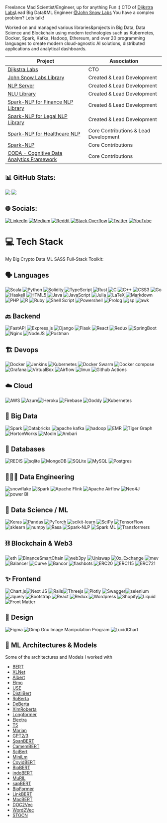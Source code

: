 Freelance Mad Scientist/Engineer, up for anything Fun :)
CTO of [Dijkstra Labs](https://dijkstralabs.com/)Lead Big Data&ML Engineer [@John Snow Labs](https://www.johnsnowlabs.com/) 
You have a complex problem? Lets talk! 

Worked on  and managed various libraries&projects in Big Data, Data Science and Blockchain using modern technologies such as Kubernetes, Docker, Spark, Kafka, Hadoop, Ethereum, and over 20 programming languages to create modern cloud-agnostic AI solutions, distributed applications and analytical dashboards.  
  
| Project                                                                                                                   | Association                           | 
|---------------------------------------------------------------------------------------------------------------------------|---------------------------------------|
| [Dijkstra Labs](https://dijkstralabs.com/)                                                                              | CTO                                   |
| [John Snow Labs Library](https://nlu.johnsnowlabs.com/docs/en/install  )                                                  | Created & Lead Development            |
| [NLP Server](https://www.johnsnowlabs.com/nlp-server)                                                                     | Created & Lead Development            |
| [NLU Library](https://nlu.johnsnowlabs.com/  )                                                                            | Created & Lead Development            |
| [Spark-NLP for Finance NLP Library](https://www.johnsnowlabs.com/finance-nlp)                                             | Created & Lead Development            | 
| [Spark-NLP for Legal NLP Library](https://www.johnsnowlabs.com/legal-nlp/)                                                | Created & Lead Development            |
| [Spark-NLP for Healthcare NLP](https://www.johnsnowlabs.com/spark-nlp-health/)                                            | Core Contributions & Lead Development |
| [Spark-NLP](https://www.johnsnowlabs.com/spark-nlp  )                                                                     | Core Contributions                    |
| [CODA - Cognitive Data Analytics Framework](https://www.gt-arc.com/wp-content/uploads/2017/08/Projekt_GT-ARC_CODA_en.pdf) | Core Contributions                    |

  
  
## 📊 GitHub Stats:  
![](https://github-readme-stats.vercel.app/api?username=C-K-Loan&theme=dracula&hide_border=false&include_all_commits=true&count_private=true)
![](https://github-profile-trophy.vercel.app/?username=C-K-Loan&theme=dracula&no-frame=false&no-bg=true&margin-w=4)

## 🌐 Socials:  
[![LinkedIn](https://img.shields.io/badge/LinkedIn-%230077B5.svg?logo=linkedin&logoColor=white)](https://www.linkedin.com/in/christian-kasim-loan-302465138/) [![Medium](https://img.shields.io/badge/Medium-12100E?logo=medium&logoColor=white)](https://medium.com/@christian.kasim.loan) [![Reddit](https://img.shields.io/badge/Reddit-%23FF4500.svg?logo=Reddit&logoColor=white)](https://www.reddit.com/user/CKL-IT) [![Stack Overflow](https://img.shields.io/badge/-Stackoverflow-FE7A16?logo=stack-overflow&logoColor=white)](https://stackoverflow.com/users/7570932/ckloan) [![Twitter](https://img.shields.io/badge/Twitter-%231DA1F2.svg?logo=Twitter&logoColor=white)](https://twitter.com/ChristianKasimL) [![YouTube](https://img.shields.io/badge/YouTube-%23FF0000.svg?logo=YouTube&logoColor=white)](https://youtube.com/c/todo)  
  
# 💻 Tech Stack
My Big Crypto Data ML SASS Full-Stack Toolkit:  
  
## 🗣️ Languages    
![Scala](https://img.shields.io/badge/scala-%23DC322F.svg?style=plastic&logo=scala&logoColor=white) ![Python](https://img.shields.io/badge/python-3670A0?style=plastic&logo=python&logoColor=ffdd54) ![Solidity](https://img.shields.io/badge/Solidity-%23363636.svg?style=plastic&logo=solidity&logoColor=white) ![TypeScript](https://img.shields.io/badge/typescript-%23007ACC.svg?style=plastic&logo=typescript&logoColor=white) ![Rust](https://img.shields.io/badge/rust-%23000000.svg?style=plastic&logo=rust&logoColor=white) ![C](https://img.shields.io/badge/c-%2300599C.svg?style=plastic&logo=c&logoColor=white) ![C++](https://img.shields.io/badge/c++-%2300599C.svg?style=plastic&logo=c%2B%2B&logoColor=white) ![CSS3](https://img.shields.io/badge/css3-%231572B6.svg?style=plastic&logo=css3&logoColor=white) ![Go](https://img.shields.io/badge/go-%2300ADD8.svg?style=plastic&logo=go&logoColor=white) ![Haskell](https://img.shields.io/badge/Haskell-5e5086?style=plastic&logo=haskell&logoColor=white) ![HTML5](https://img.shields.io/badge/html5-%23E34F26.svg?style=plastic&logo=html5&logoColor=white) ![Java](https://img.shields.io/badge/java-%23ED8B00.svg?style=plastic&logo=java&logoColor=white) ![JavaScript](https://img.shields.io/badge/javascript-%23323330.svg?style=plastic&logo=javascript&logoColsor=%23F7DF1E) ![Julia](https://img.shields.io/badge/-Julia-9558B2?style=plastic&logo=julia&logoColor=white) ![LaTeX](https://img.shields.io/badge/latex-%23008080.svg?style=plastic&logo=latex&logoColor=white) ![Markdown](https://img.shields.io/badge/markdown-%23000000.svg?style=plastic&logo=markdown&logoColor=white) ![PHP](https://img.shields.io/badge/php-%23777BB4.svg?style=plastic&logo=php&logoColor=white) ![R](https://img.shields.io/badge/r-%23276DC3.svg?style=plastic&logo=r&logoColor=white) ![Ruby](https://img.shields.io/badge/ruby-%23CC342D.svg?style=plastic&logo=ruby&logoColor=white) ![Shell Script](https://img.shields.io/badge/shell_script-%23121011.svg?style=plastic&logo=gnu-bash&logoColor=white) ![Powershell](https://img.shields.io/badge/PowerShell-black.svg?style=plastic&logo=powershell) ![Prolog](https://img.shields.io/badge/Prolog-black.svg?style=plastic&logo=prolog) ![jsp](https://img.shields.io/badge/JSP-black.svg?style=plastic&logo=java-server-pages ) ![awk](https://img.shields.io/badge/awk-%23007ACC.svg?style=plastic&logo=awk&logoColor=white)

## 🔙 Backend  
![FastAPI](https://img.shields.io/badge/FastAPI-005571?style=plastic&logo=fastapi) ![Express.js](https://img.shields.io/badge/express.js-%23404d59.svg?style=plastic&logo=express&logoColor=%2361DAFB) ![Django](https://img.shields.io/badge/django-%23092E20.svg?style=plastic&logo=django&logoColor=white) ![Flask](https://img.shields.io/badge/flask-%23000.svg?style=plastic&logo=flask&logoColor=white) ![React](https://img.shields.io/badge/react-%2320232a.svg?style=plastic&logo=react&logoColor=%2361DAFB) ![Redux](https://img.shields.io/badge/redux-%23593d88.svg?style=plastic&logo=redux&logoColor=white) ![SpringBoot](https://img.shields.io/badge/spring-%236DB33F.svg?style=plastic&logo=spring&logoColor=white) ![Nginx](https://img.shields.io/badge/nginx-%23009639.svg?style=plastic&logo=nginx&logoColor=white) ![NodeJS](https://img.shields.io/badge/node.js-6DA55F?style=plastic&logo=node.js&logoColor=white) ![Postman](https://img.shields.io/badge/Postman-FF6C37?style=plastic&logo=postman&logoColor=white)  

##  🏗️ Devops 
![Docker](https://img.shields.io/badge/docker-%230db7ed.svg?style=plastic&logo=docker&logoColor=white) ![Jenkins](https://img.shields.io/badge/jenkins-%232C5263.svg?style=plastic&logo=jenkins&logoColor=white) ![Kubernetes](https://img.shields.io/badge/kubernetes-%23326ce5.svg?style=plastic&logo=kubernetes&logoColor=white) ![Docker Swarm](https://img.shields.io/badge/docker_swarm-%23121011.svg?style=plastic&logo=docker_swarm) ![Docker compose](https://img.shields.io/badge/docker_compose-%23121011.svg?style=plastic&logo=docker-compose) ![Grafana](https://img.shields.io/badge/Grafana-black?style=plastic&logo=Grafana) ![VirtualBox](https://img.shields.io/badge/Virtualbox-%23121011.svg?style=plastic&logo=virtualbox) ![Airflow](https://img.shields.io/badge/airflow-black?style=plastic&logo=apache%20airflow) ![linux](https://img.shields.io/badge/Linux-black.svg?style=plastic&logo=linux) ![Github Actions](https://img.shields.io/badge/GithubActions-%23007ACC.svg?style=plastic&logo=github&logoColor=white)

## ☁️ Cloud   
![AWS](https://img.shields.io/badge/AWS-%23FF9900.svg?style=plastic&logo=amazon-aws&logoColor=white) ![Azure](https://img.shields.io/badge/azure-%230072C6.svg?style=plastic&logo=azure-devops&logoColor=white)![Heroku](https://img.shields.io/badge/heroku-%23430098.svg?style=plastic&logo=heroku&logoColor=white) ![Firebase](https://img.shields.io/badge/firebase-%23039BE5.svg?style=plastic&logo=firebase) ![Goddy](https://img.shields.io/badge/GoDaddy-%23007ACC.svg?style=plastic&logo=godaddy&logoColor=white) ![Kubernetes](https://img.shields.io/badge/Kubernetes-%23007ACC.svg?style=plastic&logo=kubernetes&logoColor=white)

## 🐘 Big Data 
![Spark](https://img.shields.io/badge/Spark-black?style=plastic&logo=Apache%20Spark&logoColor=white) ![Databricks](https://img.shields.io/badge/databricks-%23007ACC.svg?style=plastic&logo=databricks&logoColor=white) ![apache kafka](https://img.shields.io/badge/Kafka-black?style=plastic&logo=Apache%20Kafka&logoColor=white) ![hadoop](https://img.shields.io/badge/Hadoop-black?style=plastic&logo=Apache%20Hadoop&logoColor=white) ![EMR](https://img.shields.io/badge/AWS_EMR-%23007ACC.svg?style=plastic&logo=AWS_EMR&logoColor=white) ![Tiger Graph](https://img.shields.io/badge/TigerGraph-%23007ACC.svg?style=plastic&logo=tigergraph&logoColor=white) ![HortonWorks](https://img.shields.io/badge/hortonworks-%23007ACC.svg?style=plastic&logo=hortonworks&logoColor=white) ![Modin](https://img.shields.io/badge/Modin-%23007ACC.svg?style=plastic&logo=modin&logoColor=white) ![Ambari](https://img.shields.io/badge/Ambari-%23007ACC.svg?style=plastic&logo=ambari&logoColor=white)

## 💾 Databases 
![REDIS](https://img.shields.io/badge/redis-%23007ACC.svg?style=plastic&logo=redis&logoColor=white) ![sqlite](https://img.shields.io/badge/redis-%23007ACC.svg?style=plastic&logo=sqlite&logoColor=white) ![MongoDB](https://img.shields.io/badge/MongoDB-%234ea94b.svg?style=plastic&logo=mongodb&logoColor=white) ![SQLite](https://img.shields.io/badge/sqlite-%2307405e.svg?style=plastic&logo=sqlite&logoColor=white) ![MySQL](https://img.shields.io/badge/mysql-%2300f.svg?style=plastic&logo=mysql&logoColor=white) ![Postgres](https://img.shields.io/badge/postgres-%23316192.svg?style=plastic&logo=postgresql&logoColor=white)  

## 🧑🏻‍🔧 Data Engineering  
![snowflake](https://img.shields.io/badge/Snowflake-%23007ACC.svg?style=plastic&logo=snowflake&logoColor=white) ![Spark](https://img.shields.io/badge/Apache%20Spark-Blue?style=plastic&logo=Apache%20Spark&logoColor=white) ![Apache Flink](https://img.shields.io/badge/Apache%20Flink-E6526F?style=plastic&logo=Apache%20Flink&logoColor=white) ![Apache Airflow](https://img.shields.io/badge/Apache%20Airflow-017CEE?style=plastic&logo=Apache%20Airflow&logoColor=white) ![Neo4J](https://img.shields.io/badge/Neo4j-008CC1?style=plastic&logo=neo4j&logoColor=white) ![power BI](https://img.shields.io/badge/PowerBI-%23007ACC.svg?style=plastic&logo=powerbi&logoColor=white)

##  🤖 Data Science / ML 
![Keras](https://img.shields.io/badge/Keras-%23D00000.svg?style=plastic&logo=Keras&logoColor=white) ![Pandas](https://img.shields.io/badge/pandas-%23150458.svg?style=plastic&logo=pandas&logoColor=white) ![PyTorch](https://img.shields.io/badge/PyTorch-%23EE4C2C.svg?style=plastic&logo=PyTorch&logoColor=white) ![scikit-learn](https://img.shields.io/badge/scikit--learn-%23F7931E.svg?style=plastic&logo=scikit-learn&logoColor=white) ![SciPy](https://img.shields.io/badge/SciPy-%230C55A5.svg?style=plastic&logo=scipy&logoColor=%white) ![TensorFlow](https://img.shields.io/badge/TensorFlow-%23FF6F00.svg?style=plastic&logo=TensorFlow&logoColor=white) ![sklearn](https://img.shields.io/badge/scikit%20-learn-black?style=plastic&logo=scikit-learn) ![numpy](https://img.shields.io/badge/Numpy-blue?logo=numpy) ![Rasa](https://img.shields.io/badge/Rasa-blue?logo=rasa) ![Spark-NLP](https://img.shields.io/badge/Spark_NLP_Ecosystem-%23007ACC.svg?style=plastic&logo=lucid_chart&logoColor=white) ![Spark ML](https://img.shields.io/badge/SparkML-%23007ACC.svg?style=plastic&logo=lucid_chart&logoColor=white) ![Transformers](https://img.shields.io/badge/Transformers-%23007ACC.svg?style=plastic&logo=transformers&logoColor=white)

## ⛓️ Blockchain & Web3 
![eth](https://img.shields.io/badge/Ethereum-black.svg?style=plastic&logo=ethereum) ![BinanceSmartChain](https://img.shields.io/badge/BSC-black.svg?style=plastic&logo=binance) ![web3py](https://img.shields.io/badge/web3py-black.svg?style=plastic&logo=web3py) ![Uniswap](https://img.shields.io/badge/Uniswap-black.svg?style=plastic&logo=Uniswap) ![0x_Exchange](https://img.shields.io/badge/0x_Exchange-black.svg?style=plastic&logo=0x_Exchange) ![mev](https://img.shields.io/badge/mev-black.svg?style=plastic&logo=mev) ![Balancer](https://img.shields.io/badge/Balancer-black.svg?style=plastic&logo=Balancer) ![Curve](https://img.shields.io/badge/Curve-black.svg?style=plastic&logo=Curve) ![Bancor](https://img.shields.io/badge/Bancor-black.svg?style=plastic&logo=Bancor) ![flashbots](https://img.shields.io/badge/flashbots-black.svg?style=plastic&logo=flashbots) ![ERC20](https://img.shields.io/badge/ERC20-black.svg?style=plastic&logo=ERC20) ![ERC115](https://img.shields.io/badge/ERC115-black.svg?style=plastic&logo=ERC115) ![ERC721](https://img.shields.io/badge/ERC721-black.svg?style=plastic&logo=ERC721) 

##  ✨ Frontend  
![Chart.js](https://img.shields.io/badge/chart.js-F5788D.svg?style=plastic&logo=chart.js&logoColor=white)![Next JS](https://img.shields.io/badge/Next-black?style=plastic&logo=next.js&logoColor=white) ![Rails](https://img.shields.io/badge/rails-%23CC0000.svg?style=plastic&logo=ruby-on-rails&logoColor=white)![Threejs](https://img.shields.io/badge/threejs-black?style=plastic&logo=three.js&logoColor=white) ![Plotly](https://img.shields.io/badge/Plotly-%233F4F75.svg?style=plastic&logo=plotly&logoColor=white) ![Swagger](https://img.shields.io/badge/-Swagger-%23Clojure?style=plastic&logo=swagger&logoColor=white)![selenium](https://img.shields.io/badge/Selenium-%233F4F75.svg?style=plastic&logo=selenium) ![Jquery](https://img.shields.io/badge/Jquery-%233F4F75.svg?style=plastic&logo=jquery) ![Bootstrap](https://img.shields.io/badge/Boostrap-white.svg?style=plastic&logo=bootstrap) ![React](https://img.shields.io/badge/React-black.svg?style=plastic&logo=react) ![Redux](https://img.shields.io/badge/Redux-black.svg?style=plastic&logo=redux) ![Wordpress](https://img.shields.io/badge/Wordpress-black.svg?style=plastic&logo=wordpress) ![Shopify](https://img.shields.io/badge/Shopify-black.svg?style=plastic&logo=shopify)![Liquid](https://img.shields.io/badge/Liquid-black.svg?style=plastic&logo=Liquid) ![Front Matter](https://img.shields.io/badge/FrontMatter-black.svg?style=plastic&logo=Liquid)

## 🎨 Design  
![Figma](https://img.shields.io/badge/figma-%23F24E1E.svg?style=plastic&logo=figma&logoColor=white)  ![Gimp Gnu Image Manipulation Program](https://img.shields.io/badge/Gimp-657D8B?style=plastic&logo=gimp&logoColor=FFFFFF)  ![LucidChart](https://img.shields.io/badge/LucidChart-%23007ACC.svg?style=plastic&logo=lucid_chart&logoColor=white)


## 🧠 ML Architectures & Models   
Some of the architectures and Models I worked with 
- [BERT](https://arxiv.org/abs/1810.04805)
- [XLNet](https://arxiv.org/abs/1906.08237)
- [Albert](https://arxiv.org/abs/1909.11942)
- [Elmo](https://arxiv.org/abs/1802.05365)
- [USE](https://arxiv.org/abs/1803.11175)
- [DistilBert](https://arxiv.org/abs/1910.01108)
- [RoBerta](https://arxiv.org/abs/1907.11692)
- [DeBerta](https://arxiv.org/abs/2006.03654)
- [XlmRoberta](https://arxiv.org/abs/1911.02116)
- [Longformer](https://arxiv.org/abs/2004.05150)
- [Electra](https://arxiv.org/abs/2003.10555)
- [T5](https://arxiv.org/abs/1910.10683)
- [Marian](https://arxiv.org/abs/1804.00344)
- [GPT2/3](https://openai.com/blog/better-language-models/)
- [SpanBERT](https://arxiv.org/abs/1907.10529)
- [CamemBERT](https://camembert-model.fr/)
- [SciBert](https://www.aclweb.org/anthology/D19-1371/)
- [MiniLm](https://arxiv.org/abs/2002.10957)
- [CovidBERT](https://arxiv.org/abs/2005.07503)
- [BioBERT](https://arxiv.org/abs/1901.08746)
- [indoBERT](https://arxiv.org/abs/2011.00677)
- [MuRIL](https://arxiv.org/abs/2103.10730 )
- [sapBERT](https://github.com/cambridgeltl/sapbert)
- [BioFormer](https://github.com/WGLab/Bioformer)
- [LinkBERT](https://arxiv.org/abs/2203.15827)
- [MacBERT](https://aclanthology.org/2020.findings-emnlp.58)
- [DOC2Vec](https://arxiv.org/abs/1301.3781)
- [Word2Vec](https://arxiv.org/abs/1301.3781)
- [STGCN](https://github.com/VeritasYin/STGCN_IJCAI-18)